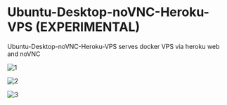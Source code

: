 # Ubuntu-Desktop-noVNC-Heroku-VPS (EXPERIMENTAL)
Ubuntu-Desktop-noVNC-Heroku-VPS serves docker VPS via heroku web and noVNC

![1](https://raw.githubusercontent.com/developeranaz/Ubuntu-Desktop-noVNC-Heroku-VPS/main/vncimgs/Screenshot_20210519-094825.jpg?token=ARBQF3SDY5WCQECMBEMJ5GDAUVWK2)

![2](https://raw.githubusercontent.com/developeranaz/Ubuntu-Desktop-noVNC-Heroku-VPS/main/vncimgs/Screenshot_20210519-094834.jpg?token=ARBQF3UPWB27QFGWSG6O2TTAUVK4C)

![3](https://raw.githubusercontent.com/developeranaz/Ubuntu-Desktop-noVNC-Heroku-VPS/main/vncimgs/Screenshot_20210519_104452_com.brave.browser_nightly.jpg?token=ARBQF3STHZBG22TRNXBTQALAUVLB4)
